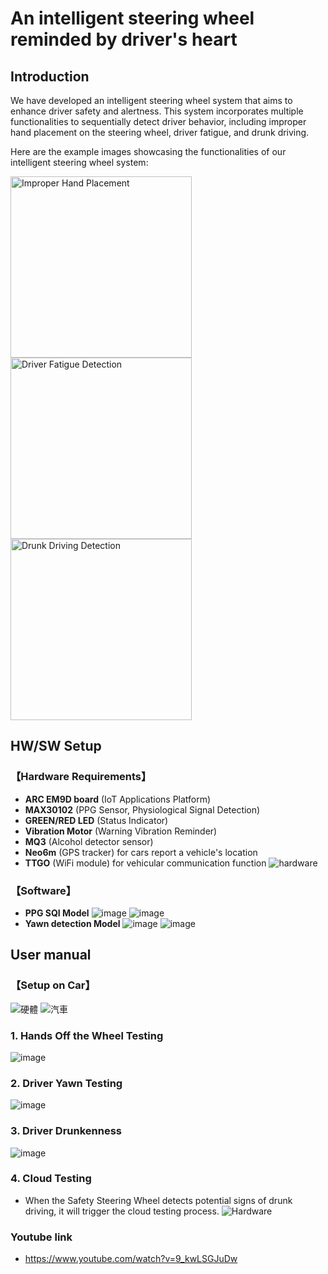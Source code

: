 # An intelligent steering wheel reminded by driver's heart
## Introduction
We have developed an intelligent steering wheel system that aims to enhance driver safety and alertness. This system incorporates multiple functionalities to sequentially detect driver behavior, including improper hand placement on the steering wheel, driver fatigue, and drunk driving.

Here are the example images showcasing the functionalities of our intelligent steering wheel system:

<p float="left">
  <img src="https://github.com/hsh0615/picture/blob/main/%E5%9C%96%E7%89%878.png" alt="Improper Hand Placement" width="290" />
  <img src="https://github.com/hsh0615/picture/blob/main/%E5%9C%96%E7%89%877.png" alt="Driver Fatigue Detection" width="290" /> 
  <img src="https://github.com/hsh0615/picture/blob/main/%E5%9C%96%E7%89%879.png" alt="Drunk Driving Detection" width="290" />
</p>

## HW/SW Setup
### 【Hardware Requirements】
- **ARC EM9D board** (IoT Applications Platform)
- **MAX30102** (PPG Sensor, Physiological Signal Detection)
- **GREEN/RED LED** (Status Indicator)
- **Vibration Motor** (Warning Vibration Reminder)
- **MQ3** (Alcohol detector sensor)
- **Neo6m** (GPS tracker) for cars report a vehicle's location
- **TTGO** (WiFi module) for vehicular communication function
![hardware](https://github.com/hsh0615/picture/blob/main/%E5%9C%96%E7%89%875.png)
### 【Software】
- **PPG SQI Model**
![image](https://github.com/hsh0615/picture/blob/main/SQI-good-bad.png)
![image](https://github.com/hsh0615/picture/blob/main/accuracy-sqi.png)
- **Yawn detection Model**
![image](https://github.com/hsh0615/picture/blob/main/Yawn.png)
![image](https://github.com/hsh0615/picture/blob/main/accuracy-yawn.png)

## User manual
### 【Setup on Car】
![硬體](https://github.com/hsh0615/picture/blob/main/%E7%A1%AC%E9%AB%94.png) ![汽車](https://github.com/hsh0615/picture/blob/main/car-resize.png)
### 1. Hands Off the Wheel Testing
![image](https://github.com/hsh0615/picture/blob/main/hand-off.png)
### 2. Driver Yawn Testing
![image](https://github.com/hsh0615/picture/blob/main/Driver-Yawn.png)
### 3. Driver Drunkenness
![image](https://github.com/hsh0615/picture/blob/main/Drunk.png)
### 4. Cloud Testing
- When the Safety Steering Wheel detects potential signs of drunk driving, it will trigger the cloud testing process.
![Hardware](https://github.com/hsh0615/picture/blob/main/python-cloud-gps.png)

### Youtube link
- https://www.youtube.com/watch?v=9_kwLSGJuDw
